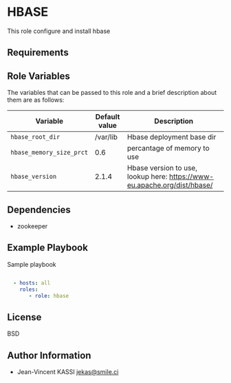 HBASE
=========

This role configure and install hbase

Requirements
------------

Role Variables
--------------

The variables that can be passed to this role and a brief description about them are as follows:

| Variable | Default value | Description |
| ---------|---------------|---------------- |
| `hbase_root_dir` | /var/lib | Hbase deployment base dir |
| `hbase_memory_size_prct` | 0.6 | percantage of memory to use |
| `hbase_version` | 2.1.4 | Hbase version to use, lookup here: https://www-eu.apache.org/dist/hbase/ |


Dependencies
------------

* zookeeper

Example Playbook
----------------

Sample playbook

```yml

  - hosts: all
    roles:
       - role: hbase

```

License
-------

BSD

Author Information
------------------

* Jean-Vincent KASSI <jekas@smile.ci>
